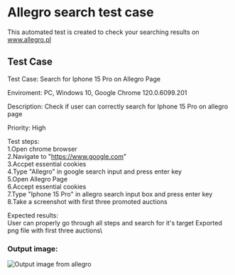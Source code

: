 
# Allegro search test case

This automated test is created to check your searching results on www.allegro.pl



## Test Case
Test Case: Search for Iphone 15 Pro on Allegro Page

Enviroment: PC, Windows 10, Google Chrome 120.0.6099.201 

Description: Check if user can correctly search for Iphone 15 Pro on allegro page

Priority: High

Test steps:\
1.Open chrome browser \
2.Navigate to "https://www.google.com" \
3.Accpet essential cookies\
4.Type "Allegro" in google search input and press enter key\
5.Open Allegro Page\
6.Accept essential cookies\
7.Type "Iphone 15 Pro" in allegro search input box and press enter key\
8.Take a screenshot with first three promoted auctions


Expected results:\
User can properly go through all steps and search for it's target
Exported png file with first three auctions\
### Output image:
![Output image from allegro](src/test/java/Screenshots)




